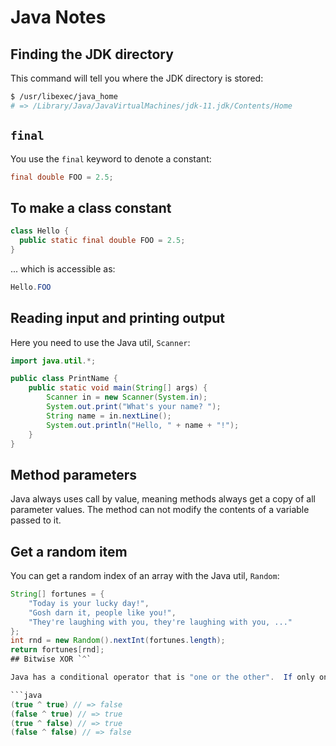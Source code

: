 # Java Notes

## Finding the JDK directory

This command will tell you where the JDK directory is stored:

```bash
$ /usr/libexec/java_home
# => /Library/Java/JavaVirtualMachines/jdk-11.jdk/Contents/Home
```

## `final`

You use the `final` keyword to denote a constant:

```java
final double FOO = 2.5;
```

## To make a class constant

```java
class Hello {
  public static final double FOO = 2.5;
}
```

... which is accessible as:

```java
Hello.FOO
```

## Reading input and printing output

Here you need to use the Java util, `Scanner`:

```java
import java.util.*;

public class PrintName {
    public static void main(String[] args) {
        Scanner in = new Scanner(System.in);
        System.out.print("What's your name? ");
        String name = in.nextLine();
        System.out.println("Hello, " + name + "!");
    }
}
```

## Method parameters

Java always uses call by value, meaning methods always get a copy of all parameter values.  The method can not modify the contents of a variable passed to it.

## Get a random item

You can get a random index of an array with the Java util, `Random`:

```java
String[] fortunes = {
    "Today is your lucky day!",
    "Gosh darn it, people like you!",
    "They're laughing with you, they're laughing with you, ..."
};
int rnd = new Random().nextInt(fortunes.length);
return fortunes[rnd];
## Bitwise XOR `^`

Java has a conditional operator that is "one or the other".  If only one side of the comparison is true, then it is true:

```java
(true ^ true) // => false
(false ^ true) // => true
(true ^ false) // => true
(false ^ false) // => false
```
